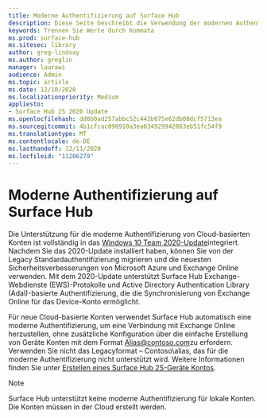 ```yaml
---
title: Moderne Authentifizierung auf Surface Hub
description: Diese Seite beschreibt die Verwendung der modernen Authentifizierung auf Surface Hub im Gegensatz zur Legacy Standardauthentifizierung.
keywords: Trennen Sie Werte durch Kommata
ms.prod: surface-hub
ms.sitesec: library
author: greg-lindsay
ms.author: greglin
manager: laurawi
audience: Admin
ms.topic: article
ms.date: 12/10/2020
ms.localizationpriority: Medium
appliesto:
- Surface Hub 2S 2020 Update
ms.openlocfilehash: dd0b0ad257abbc52c443b075e62db00dcf5713ea
ms.sourcegitcommit: 4b1cfcac090910a3ea634929942063eb51fc54f9
ms.translationtype: MT
ms.contentlocale: de-DE
ms.lasthandoff: 12/11/2020
ms.locfileid: "11206279"
---
```

# Moderne Authentifizierung auf Surface Hub

Die Unterstützung für die moderne Authentifizierung von Cloud-basierten Konten ist vollständig in das [Windows 10 Team 2020-Update](surface-hub-2020-update.md)integriert. Nachdem Sie das 2020-Update installiert haben, können Sie von der Legacy Standardauthentifizierung migrieren und die neuesten Sicherheitsverbesserungen von Microsoft Azure und Exchange Online verwenden. Mit dem 2020-Update unterstützt Surface Hub Exchange-Webdienste (EWS)-Protokolle und Active Directory Authentication Library (Adal)-basierte Authentifizierung, die die Synchronisierung von Exchange Online für das Device-Konto ermöglicht.

Für neue Cloud-basierte Konten verwendet Surface Hub automatisch eine moderne Authentifizierung, um eine Verbindung mit Exchange Online herzustellen, ohne zusätzliche Konfiguration über die einfache Erstellung von Geräte Konten mit dem Format [Alias@contoso.com](mailto:alias@contoso.com)zu erfordern. Verwenden Sie nicht das Legacyformat – Contoso\alias, das für die moderne Authentifizierung nicht unterstützt wird. Weitere Informationen finden Sie unter [Erstellen eines Surface Hub 2S-Geräte Kontos](https://docs.microsoft.com/surface-hub/surface-hub-2s-account).

> [!NOTE]
> Surface Hub unterstützt keine moderne Authentifizierung für lokale Konten. Die Konten müssen in der Cloud erstellt werden.

